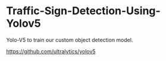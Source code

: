 # Traffic-Sign-Detection-Using-Yolov5
 Yolo-V5 to train our custom object detection model.
 
 https://github.com/ultralytics/yolov5

